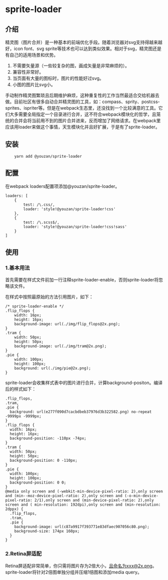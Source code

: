 # sprite-loader
## 介绍
精灵图（图片合并）是一种基本的前端优化手段。随着浏览器对svg支持得越来越好，icon font、svg sprite等技术也可以达到类似效果。相对于svg，精灵图还是有自己的适用场景和优势。

1. 不需要矢量源（一些较复杂的图，画成矢量是非常麻烦的）。
2. 兼容性非常好。
3. 当页面有大量的图标时，图片的性能好过svg。
4. 小图的图片比svg小。

手动制作精灵图繁琐且后期维护麻烦，这种重复性的工作当然最适合交给机器去做。目前社区有很多自动合并精灵图的工具，如：compass、sprity、postcss-sprites、ispriter等。但是在webpack生态里，还没找到一个比较满意的工具。它们大多需要全局指定一个目录进行合并，这不符合webpack模块化的哲学，且笼统的合并会将当前用不到的图片合并进来，反而增加了网络请求。在webpack里应该用loader来做这个事情，天生模块化并且好扩展，于是有了sprite-loader。

## 安装
```
	yarn add @youzan/sprite-loader
```

## 配置
在webpack loaders配置项添加@youzan/sprite-loader。

```
loaders: [
    {
        test: /\.css/,
        loader: 'style!@youzan/sprite-loader!css'
    },
    {
        test: /\.scss$/,
        loader: 'style!@youzan/sprite-loader!css!sass'
    }
]
```
## 使用
### 1.基本用法
首先需要在样式文件前加一行注释sprite-loader-enable，否则sprite-loader将忽略该文件。

在样式中按照最原始的方法引用图片，如下：

```
/* sprite-loader-enable */
.flip_flops {
    width: 16px;
    height: 16px;
    background-image: url(./img/flip_flops@2x.png);
}
.tram {
    width: 50px;
    height: 50px;
    background-image: url(./img/tram@2x.png);
}
.pie {
    width: 100px;
    height: 100px;
    background: url(./img/pie@2x.png);
}
```
sprite-loader会收集样式表中的图片进行合并，计算background-positon。编译后的样式如下：

```
.flip_flops,
.tram,
.pie {
  background: url(e277f090d7cacbdbeb37976d3b322582.png) no-repeat -9999px -9999px;
}
.flip_flops {
  width: 16px;
  height: 16px;
  background-position: -110px -74px;
}
.tram {
  width: 50px;
  height: 50px;
  background-position: 0 -110px;
}
.pie {
  width: 100px;
  height: 100px;
  background-position: 0 0;
}
@media only screen and (-webkit-min-device-pixel-ratio: 2),only screen and (min--moz-device-pixel-ratio: 2),only screen and (-o-min-device-pixel-ratio: 2/1),only screen and (min-device-pixel-ratio: 2),only screen and ( min-resolution: 192dpi),only screen and (min-resolution: 2dppx) {
  .flip_flops,
  .tram,
  .pie {
    background-image: url(c87a9917f393771e83dfaec907056c80.png);
    background-size: 174px 160px;
  }
}
```

### 2.Retina屏适配
Retina屏适配非常简单，你只需将图片存为2倍大小，且命名为xxx@2x.png。sprite-loader将针对2倍图单独分组并压缩1倍图和添加media query。